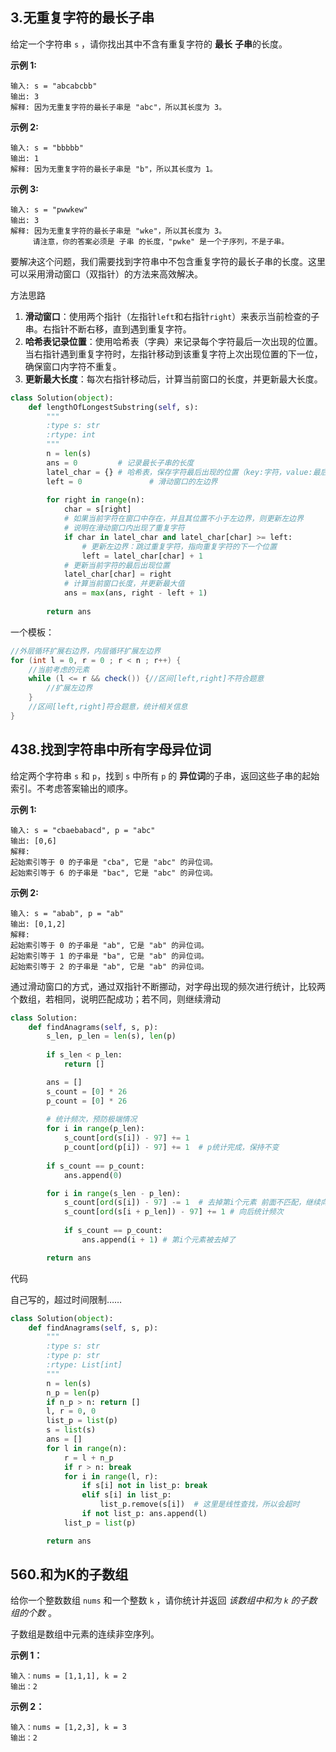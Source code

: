 ## 3.无重复字符的最长子串

给定一个字符串 `s` ，请你找出其中不含有重复字符的 **最长** **子串**的长度。

 

**示例 1:**

```
输入: s = "abcabcbb"
输出: 3 
解释: 因为无重复字符的最长子串是 "abc"，所以其长度为 3。
```

**示例 2:**

```
输入: s = "bbbbb"
输出: 1
解释: 因为无重复字符的最长子串是 "b"，所以其长度为 1。
```

**示例 3:**

```
输入: s = "pwwkew"
输出: 3
解释: 因为无重复字符的最长子串是 "wke"，所以其长度为 3。
     请注意，你的答案必须是 子串 的长度，"pwke" 是一个子序列，不是子串。
```





要解决这个问题，我们需要找到字符串中不包含重复字符的最长子串的长度。这里可以采用滑动窗口（双指针）的方法来高效解决。

方法思路

1. **滑动窗口**：使用两个指针（左指针`left`和右指针`right`）来表示当前检查的子串。右指针不断右移，直到遇到重复字符。
2. **哈希表记录位置**：使用哈希表（字典）来记录每个字符最后一次出现的位置。当右指针遇到重复字符时，左指针移动到该重复字符上次出现位置的下一位，确保窗口内字符不重复。
3. **更新最大长度**：每次右指针移动后，计算当前窗口的长度，并更新最大长度。

```python
class Solution(object):
    def lengthOfLongestSubstring(self, s):
        """
        :type s: str
        :rtype: int
        """
        n = len(s)
        ans = 0         # 记录最长子串的长度
        latel_char = {} # 哈希表，保存字符最后出现的位置（key:字符，value:最后出现的索引）
        left = 0               # 滑动窗口的左边界
        
        for right in range(n):
            char = s[right]
            # 如果当前字符在窗口中存在，并且其位置不小于左边界，则更新左边界
    		# 说明在滑动窗口内出现了重复字符
            if char in latel_char and latel_char[char] >= left:
                # 更新左边界：跳过重复字符，指向重复字符的下一个位置
                left = latel_char[char] + 1
            # 更新当前字符的最后出现位置
            latel_char[char] = right
            # 计算当前窗口长度，并更新最大值
            ans = max(ans, right - left + 1)
        
        return ans

```



一个模板：

```java
//外层循环扩展右边界，内层循环扩展左边界
for (int l = 0, r = 0 ; r < n ; r++) {
	//当前考虑的元素
	while (l <= r && check()) {//区间[left,right]不符合题意
        //扩展左边界
    }
    //区间[left,right]符合题意，统计相关信息
}
```



## 438.找到字符串中所有字母异位词

给定两个字符串 `s` 和 `p`，找到 `s` 中所有 `p` 的 **异位词**的子串，返回这些子串的起始索引。不考虑答案输出的顺序。

**示例 1:**

```
输入: s = "cbaebabacd", p = "abc"
输出: [0,6]
解释:
起始索引等于 0 的子串是 "cba", 它是 "abc" 的异位词。
起始索引等于 6 的子串是 "bac", 它是 "abc" 的异位词。
```

 **示例 2:**

```
输入: s = "abab", p = "ab"
输出: [0,1,2]
解释:
起始索引等于 0 的子串是 "ab", 它是 "ab" 的异位词。
起始索引等于 1 的子串是 "ba", 它是 "ab" 的异位词。
起始索引等于 2 的子串是 "ab", 它是 "ab" 的异位词。
```



通过滑动窗口的方式，通过双指针不断挪动，对字母出现的频次进行统计，比较两个数组，若相同，说明匹配成功；若不同，则继续滑动

```python
class Solution:
    def findAnagrams(self, s, p):
        s_len, p_len = len(s), len(p)
        
        if s_len < p_len:
            return []

        ans = []
        s_count = [0] * 26
        p_count = [0] * 26
        
        # 统计频次，预防极端情况
        for i in range(p_len):
            s_count[ord(s[i]) - 97] += 1
            p_count[ord(p[i]) - 97] += 1  # p统计完成，保持不变
		
        if s_count == p_count:
            ans.append(0)

        for i in range(s_len - p_len):
            s_count[ord(s[i]) - 97] -= 1  # 去掉第i个元素 前面不匹配，继续向后移动
            s_count[ord(s[i + p_len]) - 97] += 1 # 向后统计频次
            
            if s_count == p_count:
                ans.append(i + 1) # 第i个元素被去掉了

        return ans
```

代码

自己写的，超过时间限制……

```python
class Solution(object):
    def findAnagrams(self, s, p):
        """
        :type s: str
        :type p: str
        :rtype: List[int]
        """
        n = len(s)
        n_p = len(p)
        if n_p > n: return []
        l, r = 0, 0
        list_p = list(p)
        s = list(s)
        ans = []
        for l in range(n):
            r = l + n_p
            if r > n: break
            for i in range(l, r):
                if s[i] not in list_p: break
                elif s[i] in list_p:
                    list_p.remove(s[i])  # 这里是线性查找，所以会超时
                if not list_p: ans.append(l)
            list_p = list(p)

        return ans
```



## 560.和为K的子数组

给你一个整数数组 `nums` 和一个整数 `k` ，请你统计并返回 *该数组中和为 `k` 的子数组的个数* 。

子数组是数组中元素的连续非空序列。

**示例 1：**

```
输入：nums = [1,1,1], k = 2
输出：2
```

**示例 2：**

```
输入：nums = [1,2,3], k = 3
输出：2
```


